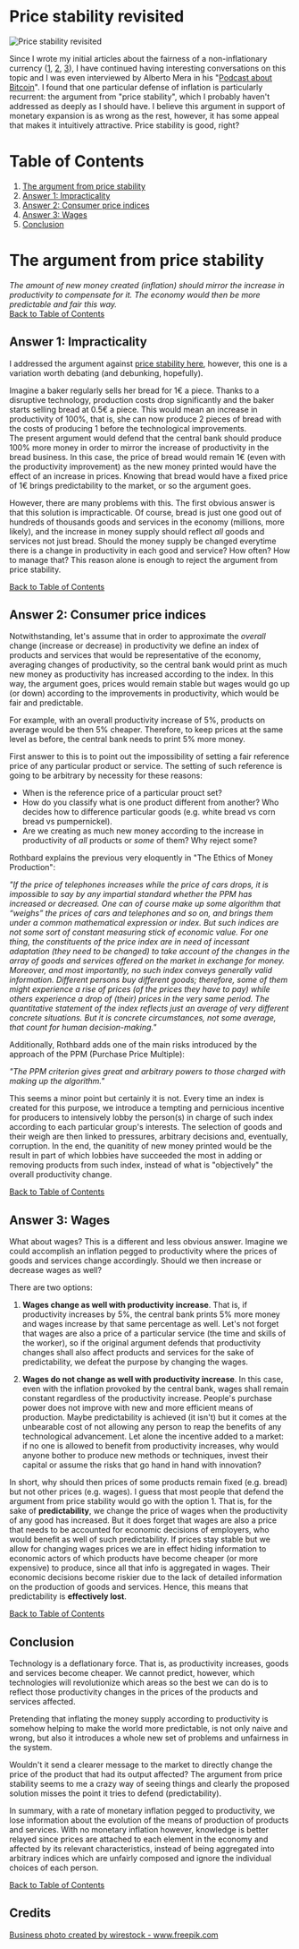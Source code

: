 # Price stability revisited

![Price stability revisited](./images/6922.jpg "Price stability revisited")

Since I wrote my initial articles about the fairness of a non-inflationary currency ([1](https://github.com/raulcano/articles/blob/master/fairness-of-deflationary-currency.md), [2](https://github.com/raulcano/articles/blob/master/second-defense-non-inflationary-currency.md), [3](https://github.com/raulcano/articles/blob/master/printing-money-bad-policy.md)), I have continued having interesting conversations on this topic and I was even interviewed by Alberto Mera in his "[Podcast about Bitcoin](https://open.spotify.com/episode/3Uo1zWEUIDj9lpuGwshsSB)". I found that one particular defense of inflation is particularly recurrent: the argument from "price stability", which I probably haven't addressed as deeply as I should have. I believe this argument in support of monetary expansion is as wrong as the rest, however, it has some appeal that makes it intuitively attractive. Price stability is good, right?

# Table of Contents <a name="toc"></a>
1. [The argument from price stability](#arg)
2. [Answer 1: Impracticality](#ans1)
3. [Answer 2: Consumer price indices](#ans2)
4. [Answer 3: Wages](#ans3)
5. [Conclusion](#conclusion)

# The argument from price stability <a name="arg"></a>
*The amount of new money created (inflation) should mirror the increase in productivity to compensate for it. The economy would then be more predictable and fair this way.*  
[Back to Table of Contents](#toc)

## Answer 1: Impracticality <a name="ans1"></a>
I addressed the argument against [price stability here](https://github.com/raulcano/articles/blob/master/second-defense-non-inflationary-currency.md#arg1), however, this one is a variation worth debating (and debunking, hopefully).  

Imagine a baker regularly sells her bread for 1€ a piece. Thanks to a disruptive technology, production costs drop significantly and the baker starts selling bread at 0.5€ a piece. This would mean an increase in productivity of 100%, that is, she can now produce 2 pieces of bread with the costs of producing 1 before the technological improvements.  
The present argument would defend that the central bank should produce 100% more money in order to mirror the increase of productivity in the bread business. In this case, the price of bread would remain 1€ (even with the productivity improvement) as the new money printed would have the effect of an increase in prices. Knowing that bread would have a fixed price of 1€ brings predictability to the market, or so the argument goes.

However, there are many problems with this. The first obvious answer is that this solution is impracticable. Of course, bread is just one good out of hundreds of thousands goods and services in the economy (millions, more likely), and the increase in money supply should reflect *all* goods and services not just bread. Should the money supply be changed everytime there is a change in productivity in each good and service? How often? How to manage that? This reason alone is enough to reject the argument from price stability.

[Back to Table of Contents](#toc)

## Answer 2: Consumer price indices <a name="ans2"></a>
Notwithstanding, let's assume that in order to approximate the *overall* change (increase or decrease) in productivity we define an index of products and services that would be representative of the economy, averaging changes of productivity, so the central bank would print as much new money as productivity has increased according to the index. In this way, the argument goes, prices would remain stable but wages would go up (or down) according to the improvements in productivity, which would be fair and predictable.

For example, with an overall productivity increase of 5%, products on average would be then 5% cheaper. Therefore, to keep prices at the same level as before, the central bank needs to print 5% more money.

First answer to this is to point out the impossibility of setting a fair reference price of any particular product or service. The setting of such reference is going to be arbitrary by necessity for these reasons:
- When is the reference price of a particular prouct set?
- How do you classify what is one product different from another? Who decides how to difference particular goods (e.g. white bread vs corn bread vs pumpernickel).
- Are we creating as much new money according to the increase in productivity of *all* products or *some* of them? Why reject some?

Rothbard explains the previous very eloquently in "The Ethics of Money Production":

  _"If the price of telephones increases while the price of cars drops, it is impossible to say by any impartial standard whether the PPM has increased or decreased. One can of course make up some algorithm that “weighs” the prices of cars and telephones and so on, and brings them under a common mathematical expression or index. But such indices are not some sort of constant measuring stick of economic value. For one thing, the constituents of the price index are in need of incessant adaptation (they need to be changed) to take account of the changes in the array of goods and services offered on the market in exchange for money. Moreover, and most importantly, no such index conveys generally valid information. Different persons buy different goods; therefore, some of them might experience a rise of prices (of the prices they have to pay) while others experience a drop of (their) prices in the very same period. The quantitative statement of the index reflects just an average of very different concrete situations. But it is concrete circumstances, not some average, that count for human decision-making."_

Additionally, Rothbard adds one of the main risks introduced by the approach of the PPM (Purchase Price Multiple):

  _"The PPM criterion gives great and arbitrary powers to those charged with making up the algorithm."_

This seems a minor point but certainly it is not. Every time an index is created for this purpose, we introduce a tempting and pernicious incentive for producers to intensively lobby the person(s) in charge of such index according to each particular group's interests. The selection of goods and their weigh are then linked to pressures, arbitrary decisions and, eventually, corruption.
In the end, the quanitity of new money printed would be the result in part of which lobbies have succeeded the most in adding or removing products from such index, instead of what is "objectively" the overall productivity change.

[Back to Table of Contents](#toc)

## Answer 3: Wages <a name="ans3"></a>
What about wages? This is a different and less obvious answer. Imagine we could accomplish an inflation pegged to productivity where the prices of goods and services change accordingly. Should we then increase or decrease wages as well?

There are two options:
1. __Wages change as well with productivity increase__. That is, if productivity increases by 5%, the central bank prints 5% more money and wages increase by that same percentage as well. Let's not forget that wages are also a price of a particular service (the time and skills of the worker), so if the original argument defends that productivity changes shall also affect products and services for the sake of predictability, we defeat the purpose by changing the wages.

2. __Wages do not change as well with productivity increase__. In this case, even with the inflation provoked by the central bank, wages shall remain constant regardless of the productivity increase. People's purchase power does not improve with new and more efficient means of production. Maybe predictability is achieved (it isn't) but it comes at the unbearable cost of not allowing any person to reap the benefits of any technological advancement. Let alone the incentive added to a market: if no one is allowed to benefit from productivity increases, why would anyone bother to produce new methods or techniques, invest their capital or assume the risks that go hand in hand with innovation?

In short, why should then prices of some products remain fixed (e.g. bread) but not other prices (e.g. wages). I guess that most people that defend the argument from price stability would go with the option 1. That is, for the sake of __predictability__, we change the price of wages when the productivity of any good has increased. But it does forget that wages are also a price that needs to be accounted for economic decisions of employers, who would benefit as well of such predictability. If prices stay stable but we allow for changing wages prices we are in effect hiding information to economic actors of which products have become cheaper (or more expensive) to produce, since all that info is aggregated in wages. Their economic decisions become riskier due to the lack of detailed information on the production of goods and services. Hence, this means that predictability is __effectively lost__.  

[Back to Table of Contents](#toc)

## Conclusion <a name="conclusion"></a>

Technology is a deflationary force. That is, as productivity increases, goods and services become cheaper. We cannot predict, however, which technologies will revolutionize which areas so the best we can do is to reflect those productivity changes in the prices of the products and services affected. 

Pretending that inflating the money supply according to productivity is somehow helping to make the world more predictable, is not only naive and wrong, but also it introduces a whole new set of problems and unfairness in the system.

Wouldn't it send a clearer message to the market to directly change the price of the product that had its output affected? The argument from price stability seems to me a crazy way of seeing things and clearly the proposed solution misses the point it tries to defend (predictability).

In summary, with a rate of monetary inflation pegged to productivity, we lose information about the evolution of the means of production of products and services. With no monetary inflation however, knowledge is better relayed since prices are attached to each element in the economy and affected by its relevant characteristics, instead of being aggregated into arbitrary indices which are unfairly composed and ignore the individual choices of each person.

[Back to Table of Contents](#toc)

## Credits
<a href='https://www.freepik.com/photos/business'>Business photo created by wirestock - www.freepik.com</a>